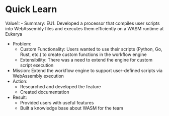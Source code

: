 # Quick Learn

Value1: - Summary: EU1. Developed a processor that compiles user scripts into WebAssembly files and executes them efficiently on a WASM runtime at Eukarya
- Problem:
  - Custom Functionality: Users wanted to use their scripts (Python, Go, Rust, etc.) to create custom functions in the workflow engine
  - Extensibility: There was a need to extend the engine for custom script execution
- Mission: Extend the workflow engine to support user-defined scripts via WebAssembly execution
- Action: 
  - Researched and developed the feature
  - Created documentation
- Result:
  - Provided users with useful features
  - Built a knowledge base about WASM for the team